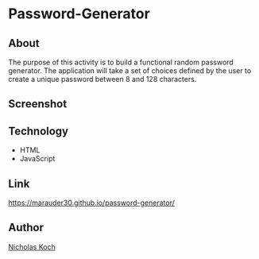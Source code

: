 # Password-Generator

## About


The purpose of this activity is to build a functional random password generator. The application will take a set of choices defined by the user to create a unique password between 8 and 128 characters.

## Screenshot

## Technology

- HTML
- JavaScript

## Link

https://marauder30.github.io/password-generator/

## Author

[Nicholas Koch](https://marauder30.github.io/)
